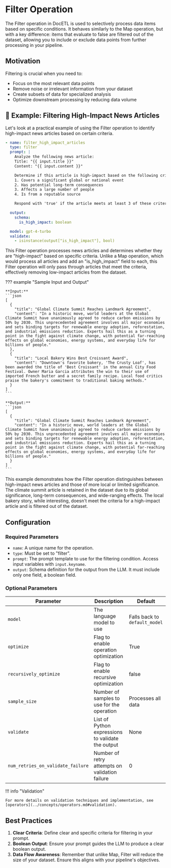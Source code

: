 # Filter Operation

The Filter operation in DocETL is used to selectively process data items based on specific conditions. It behaves similarly to the Map operation, but with a key difference: items that evaluate to false are filtered out of the dataset, allowing you to include or exclude data points from further processing in your pipeline.

## Motivation

Filtering is crucial when you need to:

- Focus on the most relevant data points
- Remove noise or irrelevant information from your dataset
- Create subsets of data for specialized analysis
- Optimize downstream processing by reducing data volume

## 🚀 Example: Filtering High-Impact News Articles

Let's look at a practical example of using the Filter operation to identify high-impact news articles based on certain criteria.

```yaml
- name: filter_high_impact_articles
  type: filter
  prompt: |
    Analyze the following news article:
    Title: "{{ input.title }}"
    Content: "{{ input.content }}"

    Determine if this article is high-impact based on the following criteria:
    1. Covers a significant global or national event
    2. Has potential long-term consequences
    3. Affects a large number of people
    4. Is from a reputable source

    Respond with 'true' if the article meets at least 3 of these criteria, otherwise respond with 'false'.

  output:
    schema:
      is_high_impact: boolean

  model: gpt-4-turbo
  validate:
    - isinstance(output["is_high_impact"], bool)
```

This Filter operation processes news articles and determines whether they are "high-impact" based on specific criteria. Unlike a Map operation, which would process all articles and add an "is_high_impact" field to each, this Filter operation will only pass through articles that meet the criteria, effectively removing low-impact articles from the dataset.

??? example "Sample Input and Output"

    **Input:**
    ```json
    [
      {
        "title": "Global Climate Summit Reaches Landmark Agreement",
        "content": "In a historic move, world leaders at the Global Climate Summit have unanimously agreed to reduce carbon emissions by 50% by 2030. This unprecedented agreement involves all major economies and sets binding targets for renewable energy adoption, reforestation, and industrial emissions reduction. Experts hail this as a turning point in the fight against climate change, with potential far-reaching effects on global economies, energy systems, and everyday life for billions of people."
      },
      {
        "title": "Local Bakery Wins Best Croissant Award",
        "content": "Downtown's favorite bakery, 'The Crusty Loaf', has been awarded the title of 'Best Croissant' in the annual City Food Festival. Owner Maria Garcia attributes the win to their use of imported French butter and a secret family recipe. Local food critics praise the bakery's commitment to traditional baking methods."
      }
    ]
    ```

    **Output:**
    ```json
    [
      {
        "title": "Global Climate Summit Reaches Landmark Agreement",
        "content": "In a historic move, world leaders at the Global Climate Summit have unanimously agreed to reduce carbon emissions by 50% by 2030. This unprecedented agreement involves all major economies and sets binding targets for renewable energy adoption, reforestation, and industrial emissions reduction. Experts hail this as a turning point in the fight against climate change, with potential far-reaching effects on global economies, energy systems, and everyday life for billions of people."
      }
    ]
    ```

This example demonstrates how the Filter operation distinguishes between high-impact news articles and those of more local or limited significance. The climate summit article is retained in the dataset due to its global significance, long-term consequences, and wide-ranging effects. The local bakery story, while interesting, doesn't meet the criteria for a high-impact article and is filtered out of the dataset.

## Configuration

### Required Parameters

- `name`: A unique name for the operation.
- `type`: Must be set to "filter".
- `prompt`: The prompt template to use for the filtering condition. Access input variables with `input.keyname`.
- `output`: Schema definition for the output from the LLM. It must include only one field, a boolean field.

### Optional Parameters

| Parameter                         | Description                                       | Default                       |
| --------------------------------- | ------------------------------------------------- | ----------------------------- |
| `model`                           | The language model to use                         | Falls back to `default_model` |
| `optimize`                        | Flag to enable operation optimization             | True                          |
| `recursively_optimize`            | Flag to enable recursive optimization             | false                         |
| `sample_size`                     | Number of samples to use for the operation        | Processes all data            |
| `validate`                        | List of Python expressions to validate the output | None                          |
| `num_retries_on_validate_failure` | Number of retry attempts on validation failure    | 0                             |

!!! info "Validation"

    For more details on validation techniques and implementation, see [operators](../concepts/operators.md#validation).

## Best Practices

1. **Clear Criteria**: Define clear and specific criteria for filtering in your prompt.
2. **Boolean Output**: Ensure your prompt guides the LLM to produce a clear boolean output.
3. **Data Flow Awareness**: Remember that unlike Map, Filter will reduce the size of your dataset. Ensure this aligns with your pipeline's objectives.
